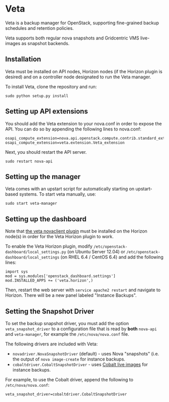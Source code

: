 Veta
====

Veta is a backup manager for OpenStack, supporting fine-grained backup schedules and retention policies.

Veta supports both regular nova snapshots and Gridcentric VMS live-images as snapshot backends.

Installation
------------

Veta must be installed on API nodes, Horizon nodes (if the Horizon plugin is desired) and on a controller node designated to run the Veta manager.

To install Veta, clone the repository and run:

    sudo python setup.py install

Setting up API extensions
-------------------------

You should add the Veta extension to your nova.conf in order to expose the API. You can do so by appending the following lines to nova.conf:

    osapi_compute_extension=nova.api.openstack.compute.contrib.standard_extensions
    osapi_compute_extension=veta.extension.Veta_extension

Next, you should restart the API server.

    sudo restart nova-api

Setting up the manager
----------------------

Veta comes with an upstart script for automatically starting on upstart-based
systems. To start veta manually, use:

    sudo start veta-manager

Setting up the dashboard
------------------------

Note that [the veta novaclient plugin](https://github.com/gridcentric/vetaclient) must be installed on the Horizon node(s) in order for the Veta Horizon plugin to work.

To enable the Veta Horizon plugin, modify
`/etc/openstack-dashboard/local_settings.py` (on Ubuntu Server 12.04) or `/etc/openstack-dashboard/local_settings` (on RHEL 6.4 / CentOS 6.4) and add the following lines:

    import sys
    mod = sys.modules['openstack_dashboard.settings']
    mod.INSTALLED_APPS += ('veta.horizon',)

Then, restart the web server with `service apache2 restart` and navigate to
Horizon. There will be a new panel labeled "Instance Backups".

Setting the Snapshot Driver
---------------------------

To set the backup snapshot driver, you must add the option `veta_snapshot_driver` to a configuration file that is read by **both** `nova-api` and `veta-manager`, for example the `/etc/nova/nova.conf` file.

The following drivers are included with Veta:

* `novadriver.NovaSnapshotDriver` (default) - uses Nova "snapshots" (i.e. the output of `nova image-create` for instance backups.
* `cobaltdriver.CobaltSnapshotDriver` - uses [Cobalt live images](https://github.com/gridcentric/cobalt) for instance backups.

For example, to use the Cobalt driver, append the following to `/etc/nova/nova.conf`:

    veta_snapshot_driver=cobaltdriver.CobaltSnapshotDriver

